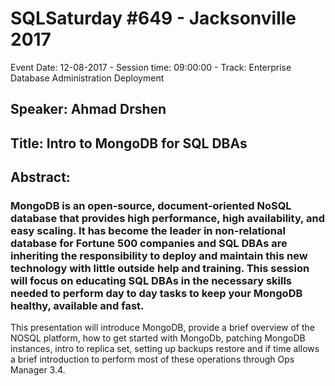 # SQLSaturday #649 - Jacksonville 2017
Event Date: 12-08-2017 - Session time: 09:00:00 - Track: Enterprise Database Administration  Deployment
## Speaker: Ahmad Drshen
## Title: Intro to MongoDB for SQL DBAs
## Abstract:
### MongoDB is an open-source, document-oriented NoSQL database that provides high performance, high availability, and easy scaling. It has become the leader in non-relational database for Fortune 500 companies and SQL DBAs are inheriting the responsibility to deploy and maintain this new technology with little outside help and training. This session will focus on educating SQL DBAs in the necessary skills needed to perform day to day tasks to keep your MongoDB healthy, available and fast.
This presentation will introduce MongoDB, provide a brief overview of the NOSQL platform, how to get started with MongoDb, patching MongoDB instances, intro to replica set, setting up backups  restore and if time allows a brief introduction to perform most of these operations through Ops Manager 3.4.
